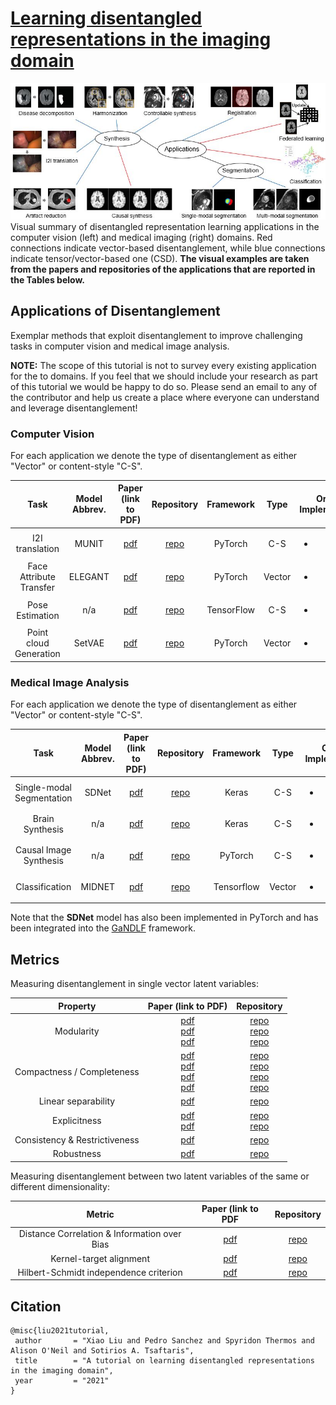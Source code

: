 # [Learning disentangled representations in the imaging domain](https://arxiv.org/abs/2108.12043?context=cs)

![applications](./assets/medical_applications.JPG)
Visual summary of disentangled representation learning applications in the computer vision (left) and medical imaging (right) domains. Red connections indicate vector-based disentanglement, while blue connections indicate tensor/vector-based one (CSD). **The visual examples are taken from the papers and repositories of the applications that are reported in the Tables below.**

## Applications of Disentanglement
Exemplar methods that exploit disentanglement to improve challenging tasks in computer vision and medical image analysis.

**NOTE:** The scope of this tutorial is not to survey every existing application for the to domains. If you feel that we should include your research as part of this tutorial we would be happy to do so. Please send an email to any of the contributor and help us create a place where everyone can understand and leverage disentanglement!

### Computer Vision

For each application we denote the type of disentanglement as either "Vector" or content-style "C-S".

|     Task     | Model Abbrev. | Paper (link to PDF) | Repository | Framework | Type | Original Implementation |
|:------------:|:------:|:--------:|:--------:|:------:|:------:|:------:|
|I2I translation|MUNIT|[pdf](https://openaccess.thecvf.com/content_ECCV_2018/papers/Xun_Huang_Multimodal_Unsupervised_Image-to-image_ECCV_2018_paper.pdf) |[repo](https://github.com/NVlabs/MUNIT) |PyTorch| C-S |<ul><li>- [x] </li>   |
|Face Attribute Transfer|ELEGANT|[pdf](https://openaccess.thecvf.com/content_ECCV_2018/papers/Taihong_Xiao_ELEGANT_Exchanging_Latent_ECCV_2018_paper.pdf) |[repo](https://github.com/Prinsphield/ELEGANT)  |PyTorch| Vector |<ul><li>- [x] </li> |
|Pose Estimation| n/a |[pdf](https://openaccess.thecvf.com/content_CVPR_2019/papers/Lorenz_Unsupervised_Part-Based_Disentangling_of_Object_Shape_and_Appearance_CVPR_2019_paper.pdf) |[repo](https://github.com/CompVis/unsupervised-disentangling)  |TensorFlow| C-S |<ul><li>- [x] </li> |
|Point cloud Generation|SetVAE|[pdf](https://openaccess.thecvf.com/content/CVPR2021/papers/Kim_SetVAE_Learning_Hierarchical_Composition_for_Generative_Modeling_of_Set-Structured_Data_CVPR_2021_paper.pdf) |[repo](https://github.com/jw9730/setvae)  |PyTorch| Vector |<ul><li>- [x] </li> |

  
  
  
### Medical Image Analysis
  
For each application we denote the type of disentanglement as either "Vector" or content-style "C-S".
  
|     Task     | Model Abbrev. | Paper (link to PDF) | Repository | Framework | Type | Original Implementation |
|:------------:|:------:|:--------:|:--------:|:------:|:------:|:------:|
|Single-modal Segmentation|SDNet|[pdf](https://arxiv.org/pdf/1903.09467v3.pdf) |[repo](https://github.com/vios-s/anatomy_modality_decomposition) |Keras|C-S |<ul><li>- [x] </li>   |
|Brain Synthesis|n/a|[pdf](https://arxiv.org/pdf/2005.01607.pdf) |[repo](https://github.com/vios-s/pseudo-healthy-synthesis)  |Keras| C-S |<ul><li>- [x] </li> |
|Causal Image Synthesis| n/a |[pdf](https://proceedings.neurips.cc/paper/2020/file/0987b8b338d6c90bbedd8631bc499221-Paper.pdf) |[repo](https://github.com/biomedia-mira/deepscm)  |PyTorch| C-S |<ul><li>- [x] </li> |
|Classification|MIDNET|[pdf](https://arxiv.org/pdf/2011.00739.pdf) |[repo](https://github.com/qmeng99/mutual-information-based-disentangled-neural-networks)  |Tensorflow| Vector |<ul><li>- [x] </li> |

Note that the **SDNet** model has also been implemented in PyTorch and has been integrated into the [GaNDLF](https://github.com/CBICA/GaNDLF) framework.

  
  
  
  
## Metrics
  
Measuring disentanglement in single vector latent variables:
  
|     Property     | Paper (link to PDF) | Repository |
|:------------:|:------:|:--------:|
|     Modularity     | [pdf](https://papers.nips.cc/paper/2018/file/1ee3dfcd8a0645a25a35977997223d22-Paper.pdf) <br> [pdf](https://openreview.net/pdf?id=By-7dz-AZ) <br> [pdf](https://arxiv.org/pdf/1812.02230.pdf) | [repo](https://github.com/rtqichen/beta-tcvae) <br> [repo](https://github.com/cianeastwood/qedr) <br> [repo](https://github.com/google-research/disentanglement_lib) |
|     Compactness / Completeness   | [pdf](https://papers.nips.cc/paper/2018/file/1ee3dfcd8a0645a25a35977997223d22-Paper.pdf) <br> [pdf](https://openreview.net/pdf?id=By-7dz-AZ) <br> [pdf](https://arxiv.org/pdf/1812.02230.pdf) <br> [pdf](http://proceedings.mlr.press/v80/kim18b/kim18b.pdf) | [repo](https://github.com/rtqichen/beta-tcvae) <br> [repo](https://github.com/cianeastwood/qedr) <br> [repo](https://github.com/google-research/disentanglement_lib) <br> [repo](https://github.com/google-research/disentanglement_lib) |
|     Linear separability     | [pdf](https://openaccess.thecvf.com/content_CVPR_2019/papers/Karras_A_Style-Based_Generator_Architecture_for_Generative_Adversarial_Networks_CVPR_2019_paper.pdf) | [repo](https://github.com/NVlabs/stylegan) |
|     Explicitness     | [pdf](https://openreview.net/pdf?id=By-7dz-AZ) <br> [pdf](https://arxiv.org/pdf/1812.02230.pdf) | [repo](https://github.com/cianeastwood/qedr) <br> [repo](https://github.com/google-research/disentanglement_lib) |
|     Consistency & Restrictiveness      | [pdf](https://openreview.net/pdf?id=HJgSwyBKvr) | [repo](https://github.com/google-research/google-research/tree/master/weak_disentangle) |
|     Robustness      | [pdf](https://arxiv.org/pdf/1811.00007.pdf) | [repo](https://github.com/google-research/disentanglement_lib) |


  
  
  
Measuring disentanglement between two latent variables of the same or different dimensionality:
  
|     Metric   | Paper (link to PDF | Repository |
|:------------:|:------:|:--------:|
|     Distance Correlation & Information over Bias  | [pdf](https://arxiv.org/pdf/2008.12378.pdf) | [repo](https://github.com/vios-s/CSDisentanglement_Metrics_Library) |
| Kernel-target alignment | [pdf](https://proceedings.neurips.cc/paper/2001/file/1f71e393b3809197ed66df836fe833e5-Paper.pdf) | [repo](https://github.com/djsutherland/hsfuap/blob/master/hsfuap/kernels/alignment.py) |
| Hilbert-Schmidt independence criterion | [pdf](http://www.gatsby.ucl.ac.uk/~gretton/papers/GreBouSmoSch05.pdf) | [repo](https://github.com/amber0309/HSIC) |

## Citation
  
 ```
@misc{liu2021tutorial,
  author       = "Xiao Liu and Pedro Sanchez and Spyridon Thermos and Alison O'Neil and Sotirios A. Tsaftaris",
  title        = "A tutorial on learning disentangled representations in the imaging domain",
  year         = "2021"
}
```
  
